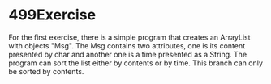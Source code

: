 # 499Exercise
For the first exercise, there is a simple program that creates an ArrayList with objects "Msg". The Msg contains two attributes, one is its content presented by char and another one is a time presented as a String. The program can sort the list either by contents or by time. This branch can only be sorted by contents.
